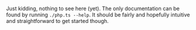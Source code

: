 Just kidding, nothing to see here (yet).
The only documentation can be found by running `./php.ts --help`.
It should be fairly and hopefully intuitive and straightforward to get
started though.

